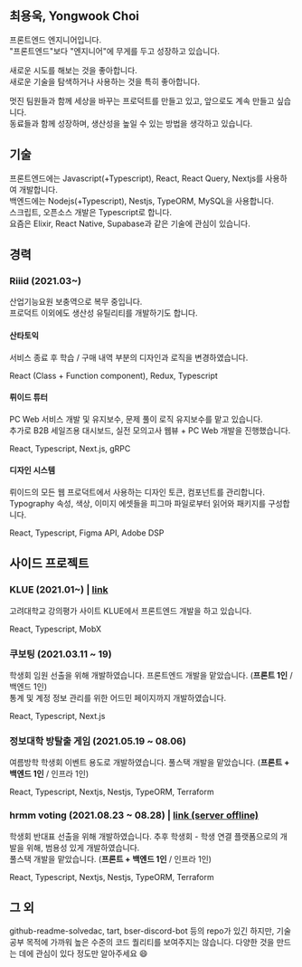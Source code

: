 ## 최용욱, Yongwook Choi

프론트엔드 엔지니어입니다.  
"프론트엔드"보다 "엔지니어"에 무게를 두고 성장하고 있습니다.

새로운 시도를 해보는 것을 좋아합니다.  
새로운 기술을 탐색하거나 사용하는 것을 특히 좋아합니다.

멋진 팀원들과 함께 세상을 바꾸는 프로덕트를 만들고 있고, 앞으로도 계속 만들고 싶습니다.  
동료들과 함께 성장하며, 생산성을 높일 수 있는 방법을 생각하고 있습니다.

## 기술

프론트엔드에는 Javascript(+Typescript), React, React Query, Nextjs를 사용하여 개발합니다.  
백엔드에는 Nodejs(+Typescript), Nestjs, TypeORM, MySQL을 사용합니다.  
스크립트, 오픈소스 개발은 Typescript로 합니다.  
요즘은 Elixir, React Native, Supabase과 같은 기술에 관심이 있습니다.

## 경력

### Riiid (2021.03~)

산업기능요원 보충역으로 복무 중입니다.  
프로덕트 이외에도 생산성 유틸리티를 개발하기도 합니다.

#### 산타토익

서비스 종료 후 학습 / 구매 내역 부분의 디자인과 로직을 변경하였습니다.

React (Class + Function component), Redux, Typescript

#### 뤼이드 튜터

PC Web 서비스 개발 및 유지보수, 문제 풀이 로직 유지보수를 맡고 있습니다.  
추가로 B2B 세일즈용 대시보드, 실전 모의고사 웹뷰 + PC Web 개발을 진행했습니다.

React, Typescript, Next.js, gRPC

#### 디자인 시스템

뤼이드의 모든 웹 프로덕트에서 사용하는 디자인 토큰, 컴포넌트를 관리합니다.  
Typography 속성, 색상, 이미지 에셋들을 피그마 파일로부터 읽어와 패키지를 구성합니다.

React, Typescript, Figma API, Adobe DSP

## 사이드 프로젝트

### KLUE (2021.01~) | [link](https://klue.kr)

고려대학교 강의평가 사이트 KLUE에서 프론트엔드 개발을 하고 있습니다.

React, Typescript, MobX

### 쿠보팅 (2021.03.11 ~ 19)

학생회 임원 선출을 위해 개발하였습니다. 프론트엔드 개발을 맡았습니다. (**프론트 1인** / 백엔드 1인)  
통계 및 계정 정보 관리를 위한 어드민 페이지까지 개발하였습니다.

React, Typescript, Next.js

### 정보대학 방탈출 게임 (2021.05.19 ~ 08.06)

여름방학 학생회 이벤트 용도로 개발하였습니다. 풀스택 개발을 맡았습니다. (**프론트 + 백엔드 1인** / 인프라 1인)

React, Typescript, Nextjs, Nestjs, TypeORM, Terraform

### hrmm voting (2021.08.23 ~ 08.28) | [link (server offline)](https://hrmm.xyz)

학생회 반대표 선출을 위해 개발하였습니다. 추후 학생회 - 학생 연결 플랫폼으로의 개발을 위해, 범용성 있게 개발하였습니다.  
풀스택 개발을 맡았습니다. (**프론트 + 백엔드 1인** / 인프라 1인)

React, Typescript, Nextjs, Nestjs, TypeORM, Terraform

## 그 외

github-readme-solvedac, tart, bser-discord-bot 등의 repo가 있긴 하지만, 기술 공부 목적에 가까워 높은 수준의 코드 퀄리티를 보여주지는 않습니다. 다양한 것을 만드는 데에 관심이 있다 정도만 알아주세요 :smile:
